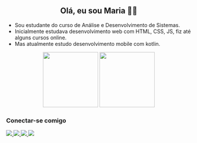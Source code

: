 <h2 font-size="12px" align="center"> Olá, eu sou Maria 👩‍💻 </h2>
<div> 
  <ul>
    <li> Sou estudante do curso de Análise e Desenvolvimento de Sistemas.</li>
    <li> Inicialmente estudava desenvolvimento web com HTML, CSS, JS, fiz até alguns cursos online.</li>
    <li> Mas atualmente estudo desenvolvimento mobile com kotlin. </li>
  </ul>
 </div>
<div align="center"> 
  <img height="150em" src="https://github-readme-stats.vercel.app/api?username=mariafortunato&theme=bear&show_icons=true"/>
  <img height="150em" src = "https://github-readme-stats.vercel.app/api/top-langs/?username=mariafortunato&layout=compact&langs_count=7&theme=bear"/>
</div>
<div> 
  <h3 align="left">Conectar-se comigo</h3>
 <div>
   <a href="www.linkedin.com/in/marialicefortunato/" target="_blank">
    <img src="https://img.shields.io/badge/LinkedIn-0077B5?style=for-the-badge&logo=linkedin&logoColor=white" target="_blank"/>
   </a> 
   <a href="mailto:malice.rfort@gmail.com" target="_blank">
     <img src="https://img.shields.io/badge/Gmail-D14836?style=for-the-badge&logo=gmail&logoColor=white" target="_blank"/>
   </a>   
   <a href="https://t.me/mariafortunato"> 
     <img src="https://img.shields.io/badge/Telegram-2CA5E0?style=for-the-badge&logo=telegram&logoColor=white" target="_blank"/>
   </a>
   <a href="https://www.instagram.com/fortunato.mariaa/"> 
     <img src="https://img.shields.io/badge/Instagram-E4405F?style=for-the-badge&logo=instagram&logoColor=white" target="_blank"/>
   </a>
</div>
